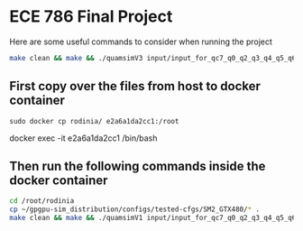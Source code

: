 # ECE 786 Final Project

Here are some useful commands to consider when running the project
```sh
make clean && make && ./quamsimV3 input/input_for_qc7_q0_q2_q3_q4_q5_q6.txt 
```



## First copy over the files from host to docker container

```
sudo docker cp rodinia/ e2a6a1da2cc1:/root
```

docker exec -it e2a6a1da2cc1 /bin/bash

## Then run the following commands inside the docker container

```sh
cd /root/rodinia
cp ~/gpgpu-sim_distribution/configs/tested-cfgs/SM2_GTX480/* .
make clean && make && ./quamsimV1 input/input_for_qc7_q0_q2_q3_q4_q5_q6.txt 
```

